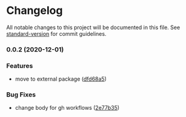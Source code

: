 # Changelog

All notable changes to this project will be documented in this file. See [standard-version](https://github.com/conventional-changelog/standard-version) for commit guidelines.

### 0.0.2 (2020-12-01)


### Features

* move to external package ([dfd68a5](https://github.com/leonied7/vue-validate-form-validators/commit/dfd68a577eacc1df6393d531f382bf45095e4105))


### Bug Fixes

* change body for gh workflows ([2e77b35](https://github.com/leonied7/vue-validate-form-validators/commit/2e77b354234127a05f3844470a46c1c7de11015a))
